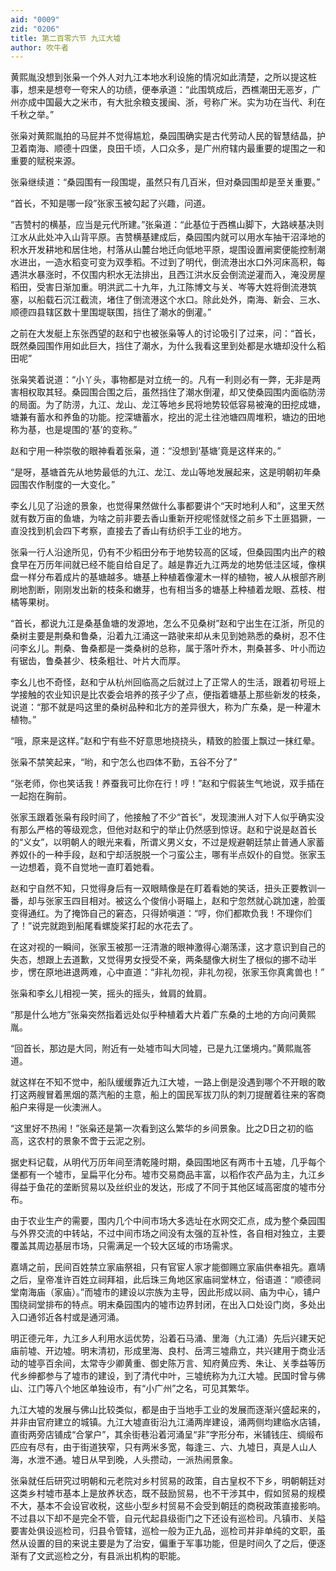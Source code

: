 ```yaml
---
aid: "0009"
zid: "0206"
title: 第二百零六节 九江大墟
author: 吹牛者
---
```


黄熙胤没想到张枭一个外人对九江本地水利设施的情况如此清楚，之所以提这桩事，想来是想夸一夸宋人的功绩，便奉承道：“此围筑成后，西樵潮田无恶岁，广州亦成中国最大之米市，有大批余粮支援闽、浙，号称广米。实为功在当代、利在千秋之举。”



张枭对黄熙胤拍的马屁并不觉得尴尬，桑园围确实是古代劳动人民的智慧结晶，护卫着南海、顺德十四堡，良田千顷，人口众多，是广州府辖内最重要的堤围之一和重要的赋税来源。

张枭继续道：“桑园围有一段围堤，虽然只有几百米，但对桑园围却是至关重要。”

“首长，不知是哪一段”张家玉被勾起了兴趣，问道。

“吉赞村的横基，应当是元代所建。”张枭道：“此基位于西樵山脚下，大路峡基决则江水从此处冲入山背平原。吉赞横基建成后，桑园围内就可以用水车抽干沼泽地的积水开发耕地和居住地，村落从山麓台地迁向低地平原，堤围设置闸窦便能控制潮水进出，一造水稻变可变为双季稻。不过到了明代，倒流港出水口外河床高积，每遇洪水暴涨时，不仅围内积水无法排出，且西江洪水反会倒流逆灌而入，淹没房屋稻田，受害日渐加重。明洪武二十九年，九江陈博文与关、岑等大姓将倒流港筑塞，以船载石沉江截流，堵住了倒流港这个水口。除此处外，南海、新会、三水、顺德四县辖区数十里围堤联围，挡住了潮水的倒灌。”

之前在大发艇上东张西望的赵和宁也被张枭等人的讨论吸引了过来，问：“首长，既然桑园围作用如此巨大，挡住了潮水，为什么我看这里到处都是水塘却没什么稻田呢”

张枭笑着说道：“小丫头，事物都是对立统一的。凡有一利则必有一弊，无非是两害相权取其轻。桑园围合围之后，虽然挡住了潮水倒灌，却又使桑园围内面临防涝的局面。为了防涝，九江、龙山、龙江等地乡民将地势较低容易被淹的田挖成塘，塘兼有蓄水和养鱼的功能。挖深塘蓄水，挖出的泥土往池塘四周堆积，塘边的田地称为基，也是堤围的‘基’的变称。”

赵和宁用一种崇敬的眼神看着张枭，道：“没想到‘基塘’竟是这样来的。”

“是呀，基塘首先从地势最低的九江、龙江、龙山等地发展起来，这是明朝初年桑园围农作制度的一大变化。”

李幺儿见了沿途的景象，也觉得果然做什么事都要讲个“天时地利人和”，这里天然就有数万亩的鱼塘，为啥之前非要去香山重新开挖呢怪就怪之前乡下土匪猖獗，一直没找到机会四下考察，直接去了香山有纺织手工业的地方。

张枭一行人沿途所见，仍有不少稻田分布于地势较高的区域，但桑园围内出产的粮食早在万历年间就已经不能自给自足了。越是靠近九江两龙的地势低洼区域，像棋盘一样分布着成片的基塘越多。塘基上种植着像灌木一样的植物，被人从根部齐刷刷地割断，刚刚发出新的枝条和嫩芽，也有相当多的塘基上种植着龙眼、荔枝、柑橘等果树。

“首长，都说九江是桑基鱼塘的发源地，怎么不见桑树”赵和宁出生在江浙，所见的桑树主要是荆桑和鲁桑，沿着九江涌这一路驶来却从未见到她熟悉的桑树，忍不住问李幺儿。荆桑、鲁桑都是一类桑树的总称，属于落叶乔木，荆桑甚多、叶小而边有锯齿，鲁桑甚少、枝条粗壮、叶片大而厚。

李幺儿也不奇怪，赵和宁从杭州回临高之后就过上了正常人的生活，跟着初号班上学接触的农业知识是比农委会培养的孩子少了点，便指着塘基上那些新发的枝条，说道：“那不就是吗这里的桑树品种和北方的差异很大，称为广东桑，是一种灌木植物。”

“哦，原来是这样。”赵和宁有些不好意思地挠挠头，精致的脸蛋上飘过一抹红晕。

张枭不禁笑起来，“哟，和宁怎么也四体不勤，五谷不分了”

“张老师，你也笑话我！养蚕我可比你在行！哼！”赵和宁假装生气地说，双手插在一起抱在胸前。

张家玉跟着张枭有段时间了，他接触了不少“首长”，发现澳洲人对下人似乎确实没有那么严格的等级观念，但他对赵和宁的举止仍然感到惊讶。赵和宁说是赵首长的“义女”，以明朝人的眼光来看，所谓义男义女，不过是规避朝廷禁止普通人家蓄养奴仆的一种手段，赵和宁却活脱脱一个刁蛮公主，哪有半点奴仆的自觉。张家玉一边想着，竟不自觉地一直盯着她看。

赵和宁自然不知，只觉得身后有一双眼睛像是在盯着看她的笑话，扭头正要教训一番，却与张家玉四目相对。被这么个俊俏小哥瞄上，赵和宁忽然就心跳加速，脸蛋变得通红。为了掩饰自己的窘态，只得娇嗔道：“哼，你们都欺负我！不理你们了！”说完就跑到船尾看螺旋桨打起的水花去了。

在这对视的一瞬间，张家玉被那一汪清澈的眼神激得心潮荡漾，这才意识到自己的失态，想跟上去道歉，又觉得男女授受不亲，两条腿像大树生了根似的挪不动半步，愣在原地进退两难，心中直道：“非礼勿视，非礼勿视，张家玉你真禽兽也！”

张枭和李幺儿相视一笑，摇头的摇头，耸肩的耸肩。

“那是什么地方”张枭突然指着远处似乎种植着大片着广东桑的土地的方向问黄熙胤。

“回首长，那边是大同，附近有一处墟市叫大同墟，已是九江堡境内。”黄熙胤答道。

就这样在不知不觉中，船队缓缓靠近九江大墟，一路上倒是没遇到哪个不开眼的敢打这两艘冒着黑烟的蒸汽船的主意，船上的国民军拔刀队的刺刀提醒着往来的客商船户来得是一伙澳洲人。

“这里好不热闹！”张枭还是第一次看到这么繁华的乡间景象。比之D日之初的临高，这农村的景象不啻于云泥之别。

据史料记载，从明代万历年间至清乾隆时期，桑园围地区有两市十五墟，几乎每个堡都有一个墟市，呈扁平化分布。墟市交易商品丰富，以稻作农产品为主，九江乡得益于鱼花的垄断贸易以及丝织业的发达，形成了不同于其他区域高密度的墟市分布。

由于农业生产的需要，围内几个中间市场大多选址在水网交汇点，成为整个桑园围与外界交流的中转站，不过中间市场之间没有太强的互补性，各自相对独立，主要覆盖其周边基层市场，只需满足一个较大区域的市场需求。

嘉靖之前，民间百姓禁立家庙祭祖，只有官宦人家才能御赐立家庙供奉祖先。嘉靖之后，皇帝准许百姓立祠拜祖，此后珠三角地区家庙祠堂林立，俗语道：“顺德祠堂南海庙（家庙）。”而墟市的建设以宗族为主导，因此形成以祠、庙为中心，铺户围绕祠堂排布的特点。明末桑园围内的墟市边界封闭，在出入口处设门岗，多处出入口通邻近各村或是通河涌。

明正德元年，九江乡人利用水运优势，沿着石马涌、里海（九江涌）先后兴建天妃庙前墟、开边墟。明末清初，形成里海、良村、岳湾三墟鼎立，共兴建用于商业活动的墟亭百余间，太常寺少卿黄重、御史陈万言、知府黄应秀、朱让、关季益等历代乡绅都参与了墟市的建设，到了清代中叶，三墟统称为九江大墟。民国时曾与佛山、江门等八个地区单独设市，有“小广州”之名，可见其繁华。

九江大墟的发展与佛山比较类似，都是由于当地手工业的发展而逐渐兴盛起来的，并非由官府建立的城镇。九江大墟直街沿九江涌两岸建设，涌两侧均建临水店铺，直街两旁店铺成“合掌户”，其余街巷沿着河涌呈“非”字形分布，米铺钱庄、绸缎布匹应有尽有，由于街道狭窄，只有两米多宽，每逢三、六、九墟日，真是人山人海，水泄不通。墟日从早到晚，人头攒动，一派热闹景象。

张枭就任后研究过明朝和元老院对乡村贸易的政策，自古皇权不下乡，明朝朝廷对这类乡村墟市基本上是放养状态，既不鼓励贸易，也不干涉其中，假如贸易的规模不大，基本不会设官收税，这些小型乡村贸易不会受到朝廷的商税政策直接影响。不过县以下却不是完全不管，自元代起县级衙门之下还设有巡检司。凡镇市、关隘要害处俱设巡检司，归县令管辖，巡检一般为正九品，巡检司并非单纯的文职，虽然从设置的目的来说主要是为了治安，偏重于军事功能，但是时间久了之后，便逐渐有了文武巡检之分，有县派出机构的职能。

